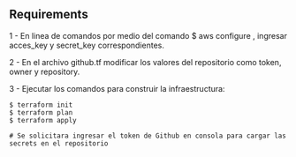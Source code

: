 ## Requirements


1 - En linea de comandos por medio del comando  $ aws configure , ingresar acces_key y secret_key correspondientes.

2 - En el archivo github.tf modificar los valores del repositorio como token, owner y repository.

3 - Ejecutar los comandos para construir la infraestructura:

    $ terraform init 
    $ terraform plan 
    $ terraform apply
    
    # Se solicitara ingresar el token de Github en consola para cargar las secrets en el repositorio
